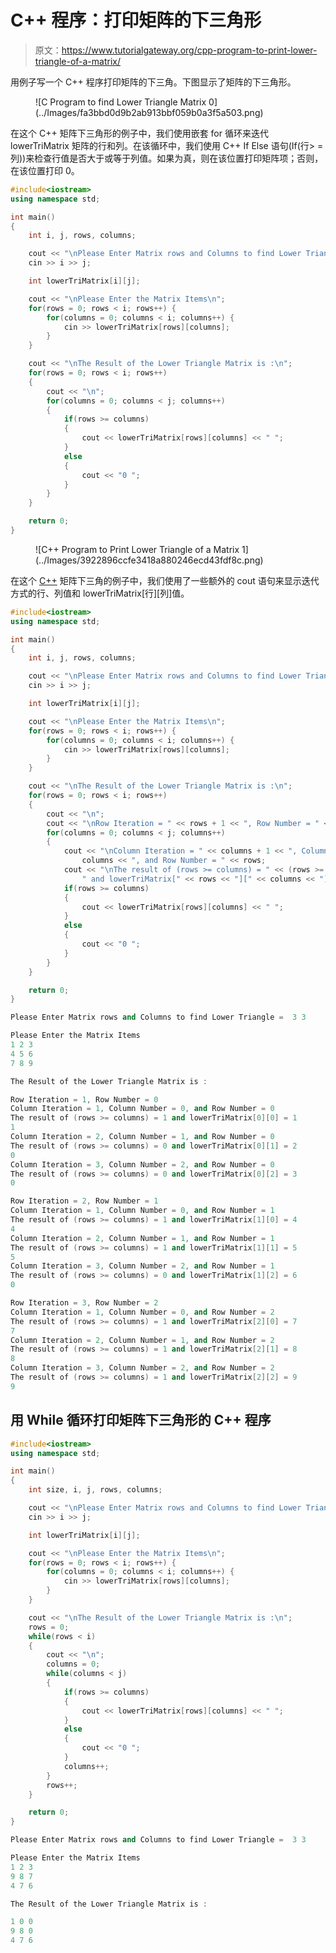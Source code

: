 # C++ 程序：打印矩阵的下三角形

> 原文：<https://www.tutorialgateway.org/cpp-program-to-print-lower-triangle-of-a-matrix/>

用例子写一个 C++ 程序打印矩阵的下三角。下图显示了矩阵的下三角形。

<figure class="wp-block-image">![C Program to find Lower Triangle Matrix 0](../Images/fa3bbd0d9b2ab913bbf059b0a3f5a503.png)</figure>

在这个 C++ 矩阵下三角形的例子中，我们使用嵌套 for 循环来迭代 lowerTriMatrix 矩阵的行和列。在该循环中，我们使用 C++ If Else 语句(If(行> =列))来检查行值是否大于或等于列值。如果为真，则在该位置打印矩阵项；否则，在该位置打印 0。

```cpp
#include<iostream>
using namespace std;

int main()
{
	int i, j, rows, columns;

	cout << "\nPlease Enter Matrix rows and Columns to find Lower Triangle =  ";
	cin >> i >> j;

	int lowerTriMatrix[i][j];

	cout << "\nPlease Enter the Matrix Items\n";
	for(rows = 0; rows < i; rows++)	{
		for(columns = 0; columns < i; columns++) {
			cin >> lowerTriMatrix[rows][columns];
		}		
	}

 	cout << "\nThe Result of the Lower Triangle Matrix is :\n";
 	for(rows = 0; rows < i; rows++)
  	{
  		cout << "\n";
   		for(columns = 0; columns < j; columns++)
    	{
    		if(rows >= columns)
    		{
    			cout << lowerTriMatrix[rows][columns] << " ";
			}
			else
			{
				cout << "0 ";
			}
   	 	}
  	}	

 	return 0;
}
```

<figure class="wp-block-image size-large">![C++ Program to Print Lower Triangle of a Matrix 1](../Images/3922896ccfe3418a880246ecd43fdf8c.png)</figure>

在这个 [C++](https://www.tutorialgateway.org/cpp-programs/) 矩阵下三角的例子中，我们使用了一些额外的 cout 语句来显示迭代方式的行、列值和 lowerTriMatrix[行][列]值。

```cpp
#include<iostream>
using namespace std;

int main()
{
	int i, j, rows, columns;

	cout << "\nPlease Enter Matrix rows and Columns to find Lower Triangle =  ";
	cin >> i >> j;

	int lowerTriMatrix[i][j];

	cout << "\nPlease Enter the Matrix Items\n";
	for(rows = 0; rows < i; rows++)	{
		for(columns = 0; columns < i; columns++) {
			cin >> lowerTriMatrix[rows][columns];
		}		
	}

 	cout << "\nThe Result of the Lower Triangle Matrix is :\n";
 	for(rows = 0; rows < i; rows++)
  	{
  		cout << "\n";
   		cout << "\nRow Iteration = " << rows + 1 << ", Row Number = " << rows;
   		for(columns = 0; columns < j; columns++)
    	{
    		cout << "\nColumn Iteration = " << columns + 1 << ", Column Number = " << 
			  	columns << ", and Row Number = " << rows;
			cout << "\nThe result of (rows >= columns) = " << (rows >= columns) << 
				" and lowerTriMatrix[" << rows << "][" << columns << "] = " << lowerTriMatrix[rows][columns] << endl;
    		if(rows >= columns)
    		{
    			cout << lowerTriMatrix[rows][columns] << " ";
			}
			else
			{
				cout << "0 ";
			}
   	 	}
  	}	

 	return 0;
}
```

```cpp
Please Enter Matrix rows and Columns to find Lower Triangle =  3 3

Please Enter the Matrix Items
1 2 3
4 5 6
7 8 9

The Result of the Lower Triangle Matrix is :

Row Iteration = 1, Row Number = 0
Column Iteration = 1, Column Number = 0, and Row Number = 0
The result of (rows >= columns) = 1 and lowerTriMatrix[0][0] = 1
1 
Column Iteration = 2, Column Number = 1, and Row Number = 0
The result of (rows >= columns) = 0 and lowerTriMatrix[0][1] = 2
0 
Column Iteration = 3, Column Number = 2, and Row Number = 0
The result of (rows >= columns) = 0 and lowerTriMatrix[0][2] = 3
0 

Row Iteration = 2, Row Number = 1
Column Iteration = 1, Column Number = 0, and Row Number = 1
The result of (rows >= columns) = 1 and lowerTriMatrix[1][0] = 4
4 
Column Iteration = 2, Column Number = 1, and Row Number = 1
The result of (rows >= columns) = 1 and lowerTriMatrix[1][1] = 5
5 
Column Iteration = 3, Column Number = 2, and Row Number = 1
The result of (rows >= columns) = 0 and lowerTriMatrix[1][2] = 6
0 

Row Iteration = 3, Row Number = 2
Column Iteration = 1, Column Number = 0, and Row Number = 2
The result of (rows >= columns) = 1 and lowerTriMatrix[2][0] = 7
7 
Column Iteration = 2, Column Number = 1, and Row Number = 2
The result of (rows >= columns) = 1 and lowerTriMatrix[2][1] = 8
8 
Column Iteration = 3, Column Number = 2, and Row Number = 2
The result of (rows >= columns) = 1 and lowerTriMatrix[2][2] = 9
9
```

## 用 While 循环打印矩阵下三角形的 C++ 程序

```cpp
#include<iostream>
using namespace std;

int main()
{
	int size, i, j, rows, columns;

	cout << "\nPlease Enter Matrix rows and Columns to find Lower Triangle =  ";
	cin >> i >> j;

	int lowerTriMatrix[i][j];

	cout << "\nPlease Enter the Matrix Items\n";
	for(rows = 0; rows < i; rows++)	{
		for(columns = 0; columns < i; columns++) {
			cin >> lowerTriMatrix[rows][columns];
		}		
	}

 	cout << "\nThe Result of the Lower Triangle Matrix is :\n";
 	rows = 0; 
 	while(rows < i)
  	{
  		cout << "\n";
  		columns = 0; 
   		while(columns < j)
    	{
    		if(rows >= columns)
    		{
    			cout << lowerTriMatrix[rows][columns] << " ";
			}
			else
			{
				cout << "0 ";
			}
			columns++;
   	 	}
   	 	rows++;
  	}	

 	return 0;
}
```

```cpp
Please Enter Matrix rows and Columns to find Lower Triangle =  3 3

Please Enter the Matrix Items
1 2 3
9 8 7
4 7 6

The Result of the Lower Triangle Matrix is :

1 0 0 
9 8 0 
4 7 6 
```